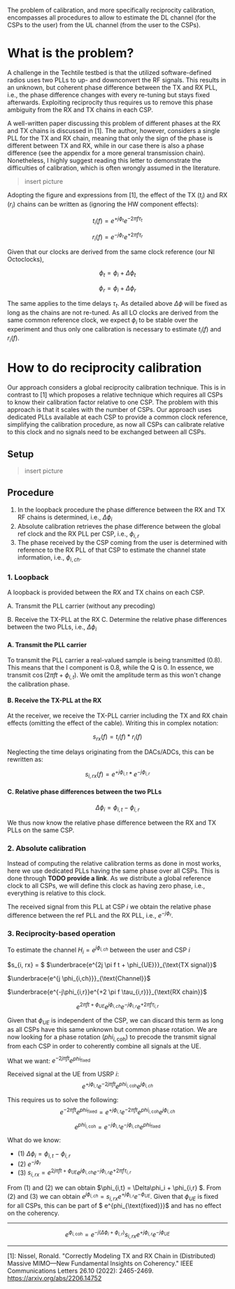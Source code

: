 The problem of calibration, and more specifically reciprocity calibration, encompasses all procedures to allow to estimate the DL channel (for the CSPs to the user) from the UL channel (from the user to the CSPs).

# What is the problem?

A challenge in the Techtile testbed is that the utilized software-defined radios uses two PLLs to up- and downconvert the RF signals. This results in an unknown, but coherent phase difference between the TX and RX PLL, i.e., the phase difference changes with every re-tuning but stays fixed afterwards.
Exploiting reciprocity thus requires us to remove this phase ambiguity from the RX and TX chains in each CSP.

A well-written paper discussing this problem of different phases at the RX and TX chains is discussed in [1]. The author, however, considers a single PLL for the TX and RX chain, meaning that only the sign of the phase is different between TX and RX, while in our case there is also a phase difference (see the appendix for a more general transmission chain).
Nonetheless, I highly suggest reading this letter to demonstrate the difficulties of calibration, which is often wrongly assumed in the literature. 

> insert picture

Adopting the figure and expressions from [1], the effect of the TX ($t_i$) and RX ($r_i$) chains can be written as (ignoring the HW component effects):

$$t_i(f) = e^{+j\phi_t}  e^{-2 \pi f \tau_t}$$

$$r_i(f) = e^{-j\phi_r}  e^{+2 \pi f \tau_r}$$

Given that our clocks are derived from the same clock reference (our NI Octoclocks), 

$$\phi_t = \phi_i + \Delta\phi_t$$

$$\phi_r = \phi_i + \Delta\phi_r$$

The same applies to the time delays $\tau_t$. As detailed above $\Delta\phi$ will be fixed as long as the chains are not re-tuned. As all LO clocks are derived from the same common reference clock, we expect $\phi_i$ to be stable over the experiment and thus only one calibration is necessary to estimate $t_i(f)$ and $r_i(f)$.


# How to do reciprocity calibration
Our approach considers a global reciprocity calibration technique. This is in contrast to [1] which proposes a relative technique which requires all CSPs to know their calibration factor relative to one CSP.
The problem with this approach is that it scales with the number of CSPs. Our approach uses dedicated PLLs available at each CSP to provide a common clock reference, simplifying the calibration procedure, as now all CSPs can calibrate relative to this clock and no signals need to be exchanged between all CSPs.

## Setup

> insert picture


## Procedure

1. In the loopback procedure the phase difference between the RX and TX RF chains is determined, i.e., $\Delta\phi_i$
2. Absolute calibration retrieves the phase difference between the global ref clock and the RX PLL per CSP, i.e., $\phi_{i,r}$
3. The phase received by the CSP coming from the user is determined with reference to the RX PLL of that CSP to estimate the channel state information, i.e.,  $\phi_{i,ch}$. 

### 1. Loopback

A loopback is provided between the RX and TX chains on each CSP. 

A. Transmit the PLL carrier (without any precoding)

B. Receive the TX-PLL at the RX
C. Determine the relative phase differences between the two PLLs, i.e., $\Delta\phi_i$

#### A. Transmit the PLL carrier

To transmit the PLL carrier a real-valued sample is being transmitted (0.8). This means that the I component is 0.8, while the Q is 0.
In essence, we transmit $\cos(2 \pi f t + \phi_{i,t})$. We omit the amplitude term as this won't change the calibration phase.

#### B. Receive the TX-PLL at the RX
At the receiver, we receive the TX-PLL carrier including the TX and RX chain effects (omitting the effect of the cable). Writing this in complex notation:

$$s_{rx}(f) = t_i(f) *  r_i(f)$$

Neglecting the time delays originating from the DACs/ADCs, this can be rewritten as:

$$s_{i,rx}(f) = e^{+j\phi_{i,t}} *  e^{-j\phi_{i,r}}$$

#### C. Relative phase differences between the two PLLs 

$$ \Delta\phi_i = \phi_{i,t} - \phi_{i,r} $$

We thus now know the relative phase difference between the RX and TX PLLs on the same CSP.

### 2. Absolute calibration

Instead of computing the relative calibration terms as done in most works, here we use dedicated PLLs having the same phase over all CSPs. This is done through **TODO provide a link**.
As we distribute a global reference clock to all CSPs, we will define this clock as having zero phase, i.e., everything is relative to this clock.

The received signal from this PLL at CSP $i$ we obtain the relative phase difference between the ref PLL and the RX PLL, i.e., $e^{-j\phi_r}$.

### 3. Reciprocity-based operation

To estimate the channel $H_i=e^{j \phi_{i,ch}}$ between the user and CSP $i$

$s_{i, rx} = $
$\underbrace{e^{2j \pi f t + \phi_{UE}}}_{\text{TX signal}}$ 

$\underbrace{e^{j \phi_{i,ch}}}_{\text{Channel}}$ 

$\underbrace{e^{-j\phi_{i,r}}e^{+2 \pi f \tau_{i,r}}}_{\text{RX chain}}$



 $$ e^{2 \pi f t + \phi_{UE}} e^{j \phi_{i,ch}} e^{-j\phi_{i,r}}e^{+2 \pi f \tau_{i,r}} $$


 Given that $\phi_{UE}$ is independent of the CSP, we can discard this term as long as all CSPs have this same unknown but common phase rotation.
We are now looking for a phase rotation ($phi_{i,\text{coh}}$) to precode the transmit signal from each CSP in order to coherently combine all signals at the UE.

What we want: $e^{-2j \pi f t}  e^{phi_{\text{fixed}}}$

Received signal at the UE from USRP $i$: 
$$e^{+j\phi_{i,t}}  e^{-2j \pi f t} e^{phi_{i,\text{coh}}} e^{j \phi_{i,ch}}$$

This requires us to solve the following:
$$e^{-2 \pi f t}  e^{phi_{\text{fixed}}} = e^{+j\phi_{i,t}}  e^{-2 \pi f t} e^{phi_{i,\text{coh}}} e^{j \phi_{i,ch}}$$

$$ e^{phi_{i,\text{coh}}} = e^{-j\phi_{i,t}} e^{-j \phi_{i,ch}}  e^{phi_{\text{fixed}}} $$

What do we know:
- (1) $\Delta\phi_i = \phi_{i,t} - \phi_{i,r}$
- (2) $e^{-j\phi_r}$
- (3) $s_{i, rx} = e^{2j \pi f t + \phi_{UE}} e^{j \phi_{i,ch}} e^{-j\phi_{i,r}}e^{+2 \pi f \tau_{i,r}}$

From (1) and (2) we can obtain $\phi_{i,t} = \Delta\phi_i + \phi_{i,r} $. From (2) and (3) we can obtain $e^{j \phi_{i,ch}}=s_{i, rx} e^{+j\phi_{i,r}} e^{-\phi_{UE}}$.
Given that $\phi_{UE}$ is fixed for all CSPs, this can be part of $ e^{phi_{\text{fixed}}}$ and has no effect on the coherency.

---

$$ e^{\phi_{i,\text{coh}}} = e^{-j(\Delta\phi_i + \phi_{i,r})} s_{i, rx} e^{+j\phi_{i,r}} e^{-j\phi_{UE}} $$

---

[1]:  Nissel, Ronald. "Correctly Modeling TX and RX Chain in (Distributed) Massive MIMO—New Fundamental Insights on Coherency." IEEE Communications Letters 26.10 (2022): 2465-2469. https://arxiv.org/abs/2206.14752

